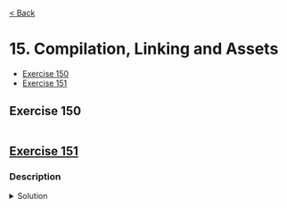 [< Back](README.md)

# 15. Compilation, Linking and Assets

* [Exercise 150](#exercise-150)
* [Exercise 151](#exercise-151)

## Exercise 150

```cpp

```

## [Exercise 151][1]
### Description

<details>
   <summary>Solution</summary>

```cpp

```
</details>

[1]: 15_exercises.cpp
